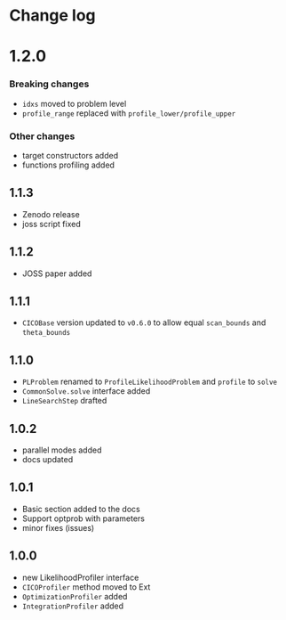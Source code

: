 # Change log

# 1.2.0

### Breaking changes
- `idxs` moved to problem level
- `profile_range` replaced with `profile_lower/profile_upper`
### Other changes
- target constructors added
- functions profiling added

## 1.1.3

- Zenodo release
- joss script fixed

## 1.1.2

- JOSS paper added

## 1.1.1

- `CICOBase` version updated to `v0.6.0` to allow equal `scan_bounds` and `theta_bounds`

## 1.1.0

- `PLProblem` renamed to `ProfileLikelihoodProblem` and `profile` to `solve`
- `CommonSolve.solve` interface added
- `LineSearchStep` drafted

## 1.0.2

- parallel modes added
- docs updated

## 1.0.1

- Basic section added to the docs
- Support optprob with parameters
- minor fixes (issues)

## 1.0.0

- new LikelihoodProfiler interface
- `CICOProfiler` method moved to Ext
- `OptimizationProfiler` added
- `IntegrationProfiler` added